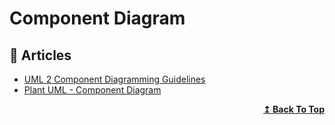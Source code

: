 # Component Diagram

## 📕 Articles

- [UML 2 Component Diagramming Guidelines](http://agilemodeling.com/style/componentDiagram.htm)
- [Plant UML - Component Diagram](https://plantuml.com/component-diagram)

<div align="right">
  <b><a href="#contents">↥ Back To Top</a></b>
</div>
